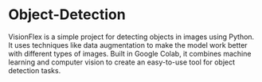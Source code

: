 # Object-Detection
VisionFlex is a simple project for detecting objects in images using Python. It uses techniques like data augmentation to make the model work better with different types of images. Built in Google Colab, it combines machine learning and computer vision to create an easy-to-use tool for object detection tasks.
